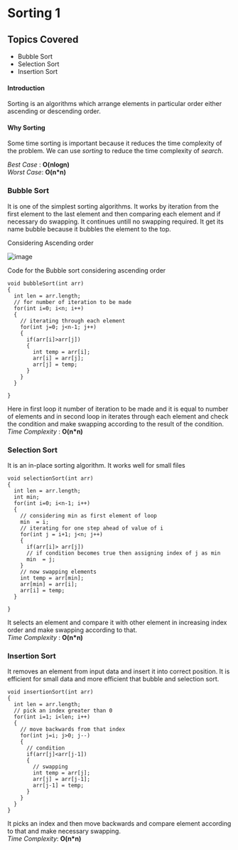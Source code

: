 # Sorting 1

## Topics Covered
 * Bubble Sort
 * Selection Sort
 * Insertion Sort

#### Introduction
Sorting is an algorithms which arrange elements in particular order either ascending or descending order.

#### Why Sorting
Some time sorting is important because it reduces the time complexity of the problem. We can use <i>sorting</i>  to reduce the time complexity of <i>search</i>.

<i>Best Case</i> : <b>O(nlogn)</b><br>
<i>Worst Case</i>: <b>O(n*n)</b>


### Bubble Sort
It is one of the simplest sorting algorithms. It works by iteration from the first element to the last element and then comparing each element and if necessary do swapping. It continues untill no swapping required. It get its name bubble because it bubbles the element to the top.

Considering Ascending order

![image](https://www.programiz.com/sites/tutorial2program/files/Bubble-sort-algorithm-programming.jpg)

Code for the Bubble sort considering ascending order

    void bubbleSort(int arr)
    {
      int len = arr.length;
      // for number of iteration to be made
      for(int i=0; i<n; i++)
      {
        // iterating through each element
        for(int j=0; j<n-1; j++)
        {
          if(arr[i]>arr[j])
          {
            int temp = arr[i];
            arr[i] = arr[j];
            arr[j] = temp;
          }
        }
      }

    }

Here in first loop it number of iteration to be made and it is equal to number of elements and in second loop in iterates through each element and check the condition and make swapping according to the result of the condition.<br>
<i>Time Complexity</i> : <b>O(n*n)</b>

### Selection Sort

It is an in-place sorting algorithm. It works well for small files

    void selectionSort(int arr)
    {
      int len = arr.length;
      int min;
      for(int i=0; i<n-1; i++)
      {
        // considering min as first element of loop
        min  = i;
        // iterating for one step ahead of value of i
        for(int j = i+1; j<n; j++)
        {
          if(arr[i]> arr[j])
          // if condition becomes true then assigning index of j as min
          min  = j;
        }
        // now swapping elements
        int temp = arr[min];
        arr[min] = arr[i];
        arr[i] = temp;
      }

    }

It selects an element and compare it with other element in increasing index order and make swapping according to that.<br>
<i>Time Complexity</i> : <b>O(n*n)</b><br>


### Insertion Sort

It removes an element from input data and insert it into correct position. It is efficient for small data and more efficient that bubble and selection sort.

    void insertionSort(int arr)
    {
      int len = arr.length;
      // pick an index greater than 0
      for(int i=1; i<len; i++)
      {
        // move backwards from that index
        for(int j=i; j>0; j--)
        {
          // condition
          if(arr[j]<arr[j-1])
          {
            // swapping
            int temp = arr[j];
            arr[j] = arr[j-1];
            arr[j-1] = temp;
          }
        }
      }
    }

It picks an index and then move backwards and compare element according to that and make necessary swapping.<br>
<i>Time Complexity</i>: <b>O(n*n)</b> <br>
